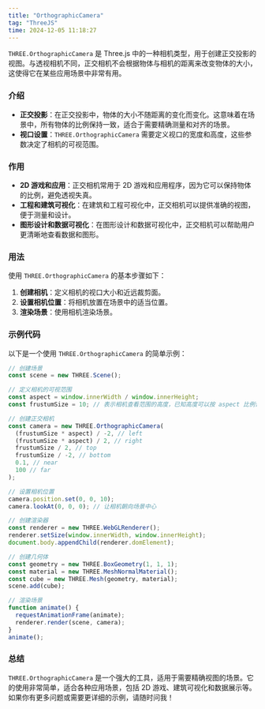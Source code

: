 ```yaml
---
title: "OrthographicCamera"
tag: "ThreeJS"
time: 2024-12-05 11:18:27
---
```


`THREE.OrthographicCamera` 是 Three.js 中的一种相机类型，用于创建正交投影的视图。与透视相机不同，正交相机不会根据物体与相机的距离来改变物体的大小，这使得它在某些应用场景中非常有用。

### 介绍

- **正交投影**：在正交投影中，物体的大小不随距离的变化而变化。这意味着在场景中，所有物体的比例保持一致，适合于需要精确测量和对齐的场景。
- **视口设置**：`THREE.OrthographicCamera` 需要定义视口的宽度和高度，这些参数决定了相机的可视范围。

### 作用

- **2D 游戏和应用**：正交相机常用于 2D 游戏和应用程序，因为它可以保持物体的比例，避免透视失真。
- **工程和建筑可视化**：在建筑和工程可视化中，正交相机可以提供准确的视图，便于测量和设计。
- **图形设计和数据可视化**：在图形设计和数据可视化中，正交相机可以帮助用户更清晰地查看数据和图形。

### 用法

使用 `THREE.OrthographicCamera` 的基本步骤如下：

1. **创建相机**：定义相机的视口大小和近远裁剪面。
2. **设置相机位置**：将相机放置在场景中的适当位置。
3. **渲染场景**：使用相机渲染场景。

### 示例代码

以下是一个使用 `THREE.OrthographicCamera` 的简单示例：

```javascript
// 创建场景
const scene = new THREE.Scene();

// 定义相机的可视范围
const aspect = window.innerWidth / window.innerHeight;
const frustumSize = 10; // 表示相机查看范围的高度，已知高度可以按 aspect 比例计算出宽度

// 创建正交相机
const camera = new THREE.OrthographicCamera(
  (frustumSize * aspect) / -2, // left
  (frustumSize * aspect) / 2, // right
  frustumSize / 2, // top
  frustumSize / -2, // bottom
  0.1, // near
  100 // far
);

// 设置相机位置
camera.position.set(0, 0, 10);
camera.lookAt(0, 0, 0); // 让相机朝向场景中心

// 创建渲染器
const renderer = new THREE.WebGLRenderer();
renderer.setSize(window.innerWidth, window.innerHeight);
document.body.appendChild(renderer.domElement);

// 创建几何体
const geometry = new THREE.BoxGeometry(1, 1, 1);
const material = new THREE.MeshNormalMaterial();
const cube = new THREE.Mesh(geometry, material);
scene.add(cube);

// 渲染场景
function animate() {
  requestAnimationFrame(animate);
  renderer.render(scene, camera);
}
animate();
```

### 总结

`THREE.OrthographicCamera` 是一个强大的工具，适用于需要精确视图的场景。它的使用非常简单，适合各种应用场景，包括 2D 游戏、建筑可视化和数据展示等。如果你有更多问题或需要更详细的示例，请随时问我！
